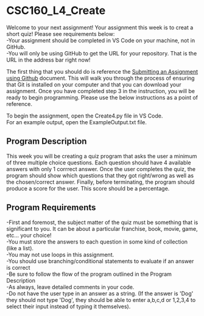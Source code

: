 # CSC160_L4_Create <br>
Welcome to your next assignment! Your assignment this week is to creat a short quiz! Please see requirements below: <br>
-Your assignment should be completed in VS Code on your machine, not in GitHub. <br>
-You will only be using GitHub to get the URL for your repository. That is the URL in the address bar right now! <br>

The first thing that you should do is reference the [Submitting an Assignment using Github](https://otc.instructure.com/courses/50195/files/8233081?wrap=1) document. This will walk you through the process of ensuring that Git is installed on your computer and that you can download your assignment. Once you have completed step 3 in the instruction, you will be ready to begin programming. Please use the below instructions as a point of reference. <br>

To begin the assignment, open the Create4.py file in VS Code. <br>
For an example output, open the ExampleOutput.txt file. <br>

## Program Description <br>
This week you will be creating a quiz program that asks the user a minimum of three multiple choice questions. Each question should have 4 available answers with only 1 corrrect answer. Once the user completes the quiz, the program should show which questions that they got right/wrong as well as the chosen/correct answer. Finally, before terminating, the program should produce a score for the user. This score should be a percentage. <br>

## Program Requirements <br>
-First and foremost, the subject matter of the quiz must be something that is significant to you. It can be about a particular franchise, book, movie, game, etc... your choice! <br>
-You must store the answers to each question in some kind of collection (like a list). <br>
-You may not use loops in this assignment. <br> 
-You should use branching/conditional statements to evaluate if an answer is correct <br>
-Be sure to follow the flow of the program outlined in the Program Description <br>
-As always, leave detailed comments in your code. <br>
-Do not have the user type in an answer as a string. (If the answer is 'Dog' they should not type 'Dog', they should be able to enter a,b,c,d or 1,2,3,4 to select their input instead of typing it themselves).
